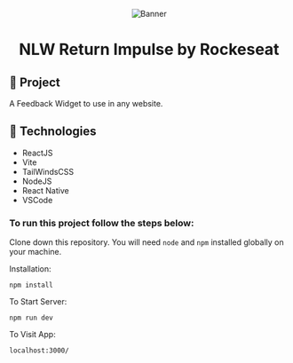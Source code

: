 <p align="center">
<img src="./src/assets/images/banner.png" alt="Banner" />
</p>

<h1 align="center">
	NLW Return Impulse by Rockeseat
</h1>




## 🚀 Project
A Feedback Widget to use in any website.

## 🔧 Technologies

- ReactJS
- Vite
- TailWindsCSS
- NodeJS
- React Native
- VSCode

### To run this project follow the steps below:  

Clone down this repository. You will need `node` and `npm` installed globally on your machine.  

Installation:

`npm install`

To Start Server:

`npm run dev`  

To Visit App:

`localhost:3000/`  

<!-- Hendell Costa -->

